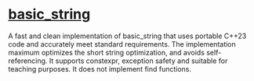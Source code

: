 # [basic_string](https://github.com/YexuanXiao/basic_string)

A fast and clean implementation of basic_string that uses portable C++23 code and accurately meet standard requirements. The implementation maximum optimizes the short string optimization, and avoids self-referencing. It supports constexpr, exception safety and suitable for teaching purposes. It does not implement find functions.